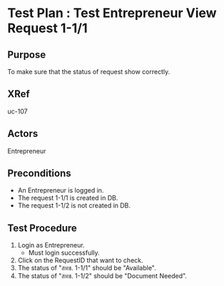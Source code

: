 Test Plan : Test Entrepreneur View Request 1-1/1
================================================

## Purpose

To make sure that the status of request show correctly.

## XRef

uc-107

## Actors

Entrepreneur

## Preconditions

* An Entrepreneur is logged in.
* The request 1-1/1 is created in DB.
* The request 1-1/2 is not created in DB.

## Test Procedure

1. Login as Entrepreneur.
	* Must login successfully.
2. Click on the RequestID that want to check.
3. The status of "สทช. 1-1/1" should be "Available".
4. The status of "สทช. 1-1/2" should be "Document Needed".